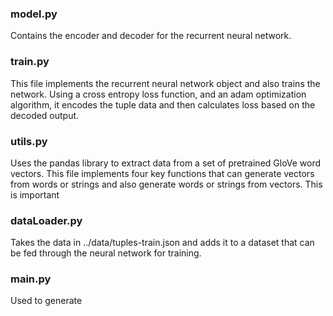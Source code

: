 ### model.py

Contains the encoder and decoder for the recurrent neural network.

### train.py

This file implements the recurrent neural network object and also trains the network. Using a cross entropy loss function, and an adam optimization algorithm, it encodes the tuple data and then calculates loss based on the decoded output.

### utils.py

Uses the pandas library to extract data from a set of pretrained GloVe word vectors. This file implements four key functions that can generate vectors from words or strings and also generate words or strings from vectors.
This is important

### dataLoader.py

Takes the data in ../data/tuples-train.json and adds it to a dataset that can be fed through the neural network for training.

### main.py

Used to generate 
